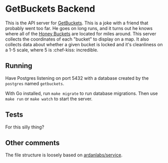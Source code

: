 # GetBuckets Backend

This is the API server for [GetBuckets](https://github.com/rtravitz/getbuckets). This is a joke with a friend that probably went too far. He goes on long runs, and it turns out he knows where all of the [Honey Buckets](https://www.honeybucket.com/) are located for miles around. This server collects the coordinates of each "bucket" to display on a map. It also collects data about whether a given bucket is locked and it's cleanliness on a 1-5 scale, where 5 is :chef-kiss: incredible.

## Running
Have Postgres listening on port 5432 with a database created by the `postgres` named `getbuckets`. 

With Go installed, run `make migrate` to run database migrations. Then use `make run` or `make watch` to start the server.

## Tests
For this silly thing?

## Other comments
The file structure is loosely based on [ardanlabs/service](https://github.com/ardanlabs/service). 